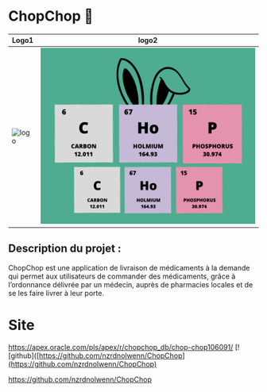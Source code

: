 # ChopChop 🐰

| Logo1 | logo2 | 
| ------- | ------- | 
![logo](https://github.com/AlphaxHotelxMikexEchoxDelta/ChopChop/assets/95902084/f8d24463-e010-4227-b5a5-19d1a651425e)</td> | ![logo2](https://github.com/nzrdnolwenn/ChopChop/blob/main/Logo2.png)</td> | 


## Description du projet : 
ChopChop est une application de livraison de médicaments à la demande qui permet aux utilisateurs de commander des médicaments, grâce à l’ordonnance délivrée par un médecin, auprès de pharmacies locales et de se les faire livrer à leur porte. 

# Site
https://apex.oracle.com/pls/apex/r/chopchop_db/chop-chop106091/
[![github]([https://github.com/nzrdnolwenn/ChopChop](https://github.com/nzrdnolwenn/ChopChop)

https://github.com/nzrdnolwenn/ChopChop

